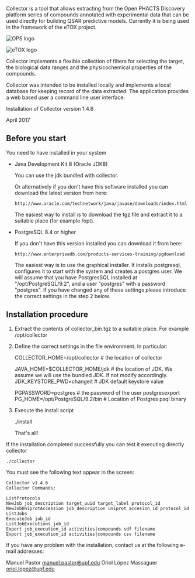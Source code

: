 
Collector is a tool that allows extracting from the Open PHACTS Discovery platform series of compounds annotated with experimental data that can be used directly for building QSAR predictive models. Currently it is being used in the framework of the eTOX project.

![OPS logo](http://www.openphacts.org/2/images/OP_logo_300dpi.jpg)

![eTOX logo](http://84.89.134.131/etox-web/img/ETOX_Project_logo.png)

Collector implements a flexible collection of filters for selecting the target, the biological data ranges and the physicochemical properties of the compounds.

Collector was intended to be installed locally and implements a local database for keeping record of the data extracted. The application provides a web based user a command line user interface. 

Installation of Collector version 1.4.6

April 2017

Before you start
----------------
You need to have installed in your system

- Java Development Kit 8 (Oracle JDK8)
  
   You can use the jdk bundled with collector.

   Or alternatively if you don't have this software installed you can download the latest version from here:

      http://www.oracle.com/technetwork/java/javase/downloads/index.html

   The easiest way to install is to download the tgz file and extract it to a suitable place (for example /opt).


- PostgreSQL 8.4 or higher

   If you don't have this version installed you can download it from here:

      http://www.enterprisedb.com/products-services-training/pgdownload

   The easiest way is to use the graphical installer. It installs postgresql, configures it to start with the system and creates a postgres user.
   We will assume that you have PostgresSQL installed at "/opt/PostgreSQL/9.2", and a user "postgres" with a password "postgres". 
   If you have changed any of these settings please introduce the correct settings in the step 2 below.


Installation procedure
----------------------

1. Extract the contents of collector_bin.tgz to a suitable place. For example /opt/collector

2. Define the correct settings in the file environment. In particular:

	COLLECTOR_HOME=/opt/collector # the location of collector

	JAVA_HOME=$COLLECTOR_HOME/jdk # the location of JDK. We assume we will use the bundled JDK. If not modify accordingly.
	JDK_KEYSTORE_PWD=changeit # JDK default keystore value
    
	PGPASSWORD=postgres # the password of the user postgresexport
	PG_HOME=/opt/PostgreSQL/9.2/bin # Location of Postgres psql binary

4. Execute the install script

	./install

	That's all!

If the installation completed successfully you can test it executing directly collector

	./collector

You must see the following text appear in the screen:

	Collector v1.4.6
	Collector Commands:

	ListProtocols
	NewJob job_description target_uuid target_label protocol_id
	NewJobUniprotAccession job_description uniprot_accesion_id protocol_id
	ListJobs
	ExecuteJob job_id
	ListJobExecutions job_id
	Export job_execution_id activities|compounds sdf filename
	Export job_execution_id activities|compounds csv filename

If you have any problem with the installation, contact us at the following e-mail addresses:

   Manuel Pastor  manuel.pastor@upf.edu
   Oriol López Massaguer    oriol.lopez@upf.edu




